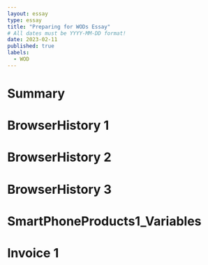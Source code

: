 ```yaml
---
layout: essay
type: essay
title: "Preparing for WODs Essay"
# All dates must be YYYY-MM-DD format!
date: 2023-02-11
published: true
labels:
  - WOD
---
```


<h1> Summary </h1>
<p> </p>
<h1> BrowserHistory 1 </h1>
<p> </p>
<h1> BrowserHistory 2 </h1>
<p> </p>
<h1> BrowserHistory 3 </h1>
<p> </p>
<h1> SmartPhoneProducts1_Variables </h1>
<p> </p>
<h1> Invoice 1 </h1>
<p> </p>
